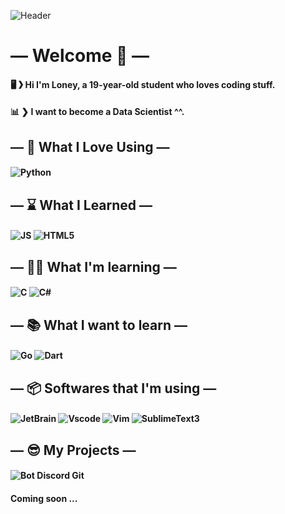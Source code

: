 ![Header](https://i.imgur.com/XjBNKiY.gif)
# ― Welcome 👋 ―

#### 🖥 ❯ Hi I'm Loney, a 19-year-old student who loves coding stuff.
#### 📊 ❯ I want to become a Data Scientist ^^.

## ― 💫 What I Love Using ―

#### ![Python](https://img.shields.io/static/v1?label=Python&message=Intermediate%20level&color=orange&style=for-the-badge&logo=Python)

## ― ⌛ What I Learned ― 

#### ![JS](https://img.shields.io/static/v1?label=Javascript&message=Beginner%20level&color=green&style=for-the-badge&logo=Javascript) ![HTML5](https://img.shields.io/static/v1?label=HTML5&message=Beginner%20level&color=green&style=for-the-badge&logo=html5)

## ― 👨‍🎓 What I'm learning ―

#### ![C](https://img.shields.io/static/v1?label=-&message=Beginner%20level&color=green&style=for-the-badge&logo=C) ![C#](https://img.shields.io/static/v1?label=-&message=Beginner%20level&color=green&style=for-the-badge&logo=C-Sharp)

## ― 📚 What I want to learn ―

#### ![Go](https://img.shields.io/static/v1?label=-&message=Go&color=f1c40f&style=for-the-badge&logo=Go) ![Dart](https://img.shields.io/static/v1?label=-&message=Dart&color=2980b9&style=for-the-badge&logo=Dart) 

## ― 📦 Softwares that I'm using ―

#### ![JetBrain](https://img.shields.io/static/v1?label=-&message=PyCharm&color=2ecc71f&style=for-the-badge&logo=jetbrains) ![Vscode](https://img.shields.io/static/v1?label=-&message=Vscode&color=3498db&style=for-the-badge&logo=Visual-Studio-Code) ![Vim](https://img.shields.io/static/v1?label=-&message=Vim&color=27ae60&style=for-the-badge&logo=Vim) ![SublimeText3](https://img.shields.io/static/v1?label=-&message=SublimeText&color=e67e22&style=for-the-badge&logo=Sublime-Text)


## ― 😎 My Projects ―

#### ![Bot Discord Git](https://img.shields.io/static/v1?label=Python&message=Bot%20Discord%20Git&color=e67e22&style=for-the-badge&logo=Python&link=https://github.com/loneycoffee/Bot-Discord-Projets-Git)

#### Coming soon ...
